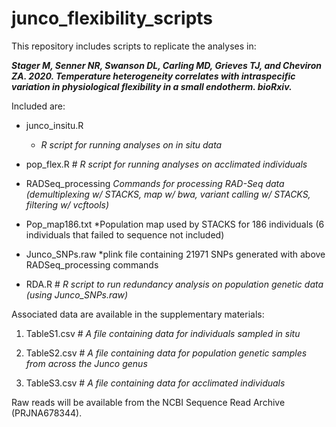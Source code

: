 # junco_flexibility_scripts

This repository includes scripts to replicate the analyses in:

***Stager M, Senner NR, Swanson DL, Carling MD, Grieves TJ, and Cheviron ZA. 2020. Temperature heterogeneity correlates with intraspecific variation in physiological flexibility in a small endotherm. bioRxiv.***


Included are:

* junco_insitu.R  
  * *R script for running analyses on in situ data*

* pop_flex.R # *R script for running analyses on acclimated individuals*

* RADSeq_processing *Commands for processing RAD-Seq data (demultiplexing w/ STACKS, map w/ bwa, variant calling w/ STACKS, filtering w/ vcftools)*

* Pop_map186.txt *Population map used by STACKS for 186 individuals (6 individuals that failed to sequence not included)

* Junco_SNPs.raw *plink file containing 21971 SNPs generated with above RADSeq_processing commands

* RDA.R # *R script to run redundancy analysis on population genetic data (using Junco_SNPs.raw)*





Associated data are available in the supplementary materials:

1. TableS1.csv # *A file containing data for individuals sampled in situ*

2. TableS2.csv # *A file containing data for population genetic samples from across the Junco genus*

3. TableS3.csv # *A file containing data for acclimated individuals*

Raw reads will be available from the NCBI Sequence Read Archive (PRJNA678344).

